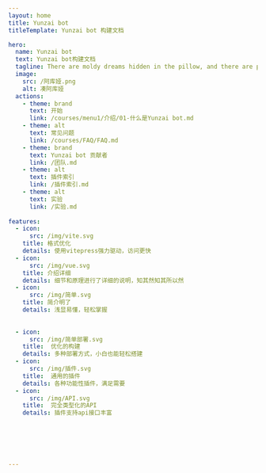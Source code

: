 ```yaml
---
layout: home
title: Yunzai bot
titleTemplate: Yunzai bot 构建文档

hero:
  name: Yunzai bot 
  text: Yunzai bot构建文档
  tagline: There are moldy dreams hidden in the pillow, and there are people,who can't be hugged in the dream
  image:
    src: /阿库娅.png
    alt: 凑阿库娅
  actions:
    - theme: brand
      text: 开始
      link: /courses/menu1/介绍/01-什么是Yunzai bot.md
    - theme: alt
      text: 常见问题
      link: /courses/FAQ/FAQ.md
    - theme: brand
      text: Yunzai bot 贡献者
      link: /团队.md
    - theme: alt
      text: 插件索引
      link: /插件索引.md
    - theme: alt
      text: 实验
      link: /实验.md
      
features:
  - icon: 
      src: /img/vite.svg
    title: 格式优化
    details: 使用vitepress强力驱动，访问更快
  - icon:
      src: /img/vue.svg
    title: 介绍详细
    details: 细节和原理进行了详细的说明，知其然知其所以然
  - icon:
      src: /img/简单.svg
    title: 简介明了
    details: 浅显易懂，轻松掌握
    
   
  - icon: 
      src: /img/简单部署.svg
    title:  优化的构建
    details: 多种部署方式，小白也能轻松搭建
  - icon: 
      src: /img/插件.svg
    title:  通用的插件
    details: 各种功能性插件，满足需要
  - icon: 
      src: /img/API.svg
    title:  完全类型化的API
    details: 插件支持api接口丰富
    
    
    
       
      
  
---
```

        
<style>
:root {
  --vp-home-hero-name-color: transparent;
  --vp-home-hero-name-background: -webkit-linear-gradient(120deg, #646cff, #fcbfc7);
  
  
}

</style>